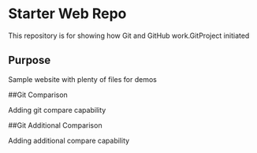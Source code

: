 # Starter Web Repo

This repository is for showing how Git and GitHub work.GitProject initiated

## Purpose

Sample website with plenty of files for demos

##Git Comparison

Adding git compare capability

##Git Additional Comparison

Adding additional compare capability